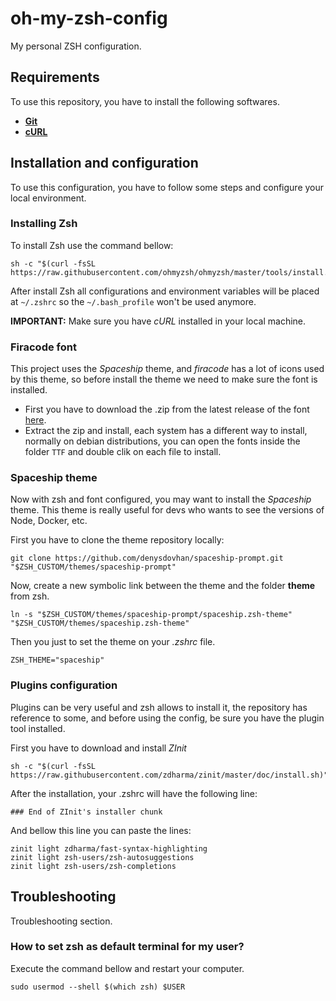 # oh-my-zsh-config
My personal ZSH configuration.

## Requirements

 To use this repository, you have to install the following softwares.

 * **[Git](https://git-scm.com/)**
 * **[cURL](https://curl.se/)**

## **Installation and configuration**

To use this configuration, you have to follow some steps and configure your local environment.

 ### **Installing Zsh**
 
 To install Zsh use the command bellow:

 ```
 sh -c "$(curl -fsSL https://raw.githubusercontent.com/ohmyzsh/ohmyzsh/master/tools/install.sh)"
 ```

 After install Zsh all configurations and environment variables will be placed at `~/.zshrc` so the `~/.bash_profile` won't be used anymore.

**IMPORTANT:** Make sure you have *cURL* installed in your local machine.

### **Firacode font**

This project uses the *Spaceship* theme, and *firacode* has a lot of icons used by this theme, so before install the theme we need to make sure the font is installed.

 * First you have to download the .zip from the latest release of the font [here](https://github.com/tonsky/FiraCode/releases).
 * Extract the zip and install, each system has a different way to install, normally on debian distributions, you can open the fonts inside the folder `TTF` and double clik on each file to install.

### **Spaceship theme**

Now with zsh and font configured, you may want to install the *Spaceship* theme. This theme is really useful for devs who wants to see the versions of Node, Docker, etc.

First you have to clone the theme repository locally:

```
git clone https://github.com/denysdovhan/spaceship-prompt.git "$ZSH_CUSTOM/themes/spaceship-prompt"
```

Now, create a new symbolic link between the theme and the folder **theme** from zsh.

```
ln -s "$ZSH_CUSTOM/themes/spaceship-prompt/spaceship.zsh-theme" "$ZSH_CUSTOM/themes/spaceship.zsh-theme"
```

Then you just to set the theme on your *.zshrc* file.

```
ZSH_THEME="spaceship"
```

### **Plugins configuration**

Plugins can be very useful and zsh allows to install it, the repository has reference to some, and before using the config, be sure you have the plugin tool installed.

First you have to download and install *ZInit*

```
sh -c "$(curl -fsSL https://raw.githubusercontent.com/zdharma/zinit/master/doc/install.sh)"
```

After the installation, your .zshrc will have the following line:

```
### End of ZInit's installer chunk
```

And bellow this line you can paste the lines:

```
zinit light zdharma/fast-syntax-highlighting
zinit light zsh-users/zsh-autosuggestions
zinit light zsh-users/zsh-completions
```

## **Troubleshooting**

Troubleshooting section.

### How to set zsh as default terminal for my user?

Execute the command bellow and restart your computer.
```
sudo usermod --shell $(which zsh) $USER
```

